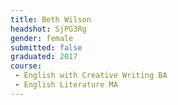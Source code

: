 ```yaml
---
title: Beth Wilson
headshot: SjPG3Rg
gender: female
submitted: false
graduated: 2017
course:
 - English with Creative Writing BA
 - English Literature MA
---
```


